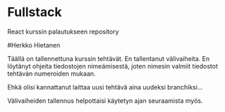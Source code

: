 # Fullstack
React kurssin palautukseen repository

#Herkko Hietanen

Täällä on tallennettuna kurssin tehtävät. En tallentanut välivaiheita. En löytänyt ohjeita tiedostojen nimeämisestä, joten nimesin valmiit tiedostot tehtävän numeroiden mukaan.

Ehkä olisi kannattanut laittaa uusi tehtävä aina uudeksi branchiksi...

Välivaiheiden tallennus helpottaisi käytetyn ajan seuraamista myös.
